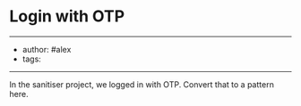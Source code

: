 # Login with OTP
---
- author: #alex 
- tags: 
---

In the sanitiser project, we logged in with OTP. Convert that to a pattern here. 

